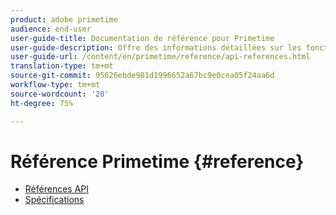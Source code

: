 ```yaml
---
product: adobe primetime
audience: end-user
user-guide-title: Documentation de référence pour Primetime
user-guide-description: Offre des informations détaillées sur les fonctions TVSDK, les structures de données et d’autres structures de programmation.
user-guide-url: /content/en/primetime/reference/api-references.html
translation-type: tm+mt
source-git-commit: 95626ebde981d1996652a67bc9e0cea05f24aa6d
workflow-type: tm+mt
source-wordcount: '20'
ht-degree: 75%

---
```



# Référence Primetime {#reference}

+ [Références API](api-references.md)
+ [Spécifications](specifications.md)